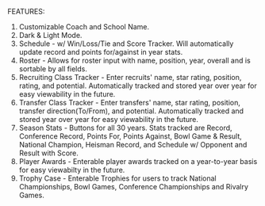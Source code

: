 FEATURES:

1. Customizable Coach and School Name.
2. Dark & Light Mode.
3. Schedule - w/ Win/Loss/Tie and Score Tracker. Will automatically update record and points for/against in year stats.
4. Roster - Allows for roster input with name, position, year, overall and is sortable by all fields.
5. Recruiting Class Tracker - Enter recruits' name, star rating, position, rating, and potential. Automatically tracked and stored year over year for easy viewability in the future.
6. Transfer Class Tracker - Enter transfers' name, star rating, position, transfer direction(To/From), and potential. Automatically tracked and stored year over year for easy viewability in the future.
7. Season Stats - Buttons for all 30 years. Stats tracked are Record, Conference Record, Points For, Points Against, Bowl Game & Result, National Champion, Heisman Record, and Schedule w/ Opponent and Result with Score.
8. Player Awards - Enterable player awards tracked on a year-to-year basis for easy viewabilty in the future.
9. Trophy Case - Enterable Trophies for users to track National Championships, Bowl Games, Conference Championships and Rivalry Games.
